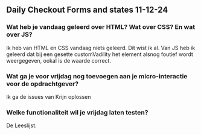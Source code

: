 ## Daily Checkout Forms and states 11-12-24
### Wat heb je vandaag geleerd over HTML? Wat over CSS? En wat over JS?
Ik heb van HTML en CSS vandaag niets geleerd. Dit wist ik al.
Van JS heb ik geleerd dat bij een gesette customVadility het element alsnog foutief wordt weergegeven, ookal is de waarde correct.
### Wat ga je voor vrijdag nog toevoegen aan je micro-interactie voor de opdrachtgever?
Ik ga de issues van Krijn oplossen
### Welke functionaliteit wil je vrijdag laten testen?
De Leeslijst.
